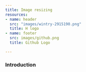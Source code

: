 ```yaml
---
title: Image resizing
resources:
- name: header
  src: "images/wintry-2915190.png"
  title: H logo
- name: footer
  src: images/github.png
  title: Github Logo

---
```

### Introduction